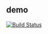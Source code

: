 ## demo

[![Build Status](https://travis-ci.org/ngthorg/demo.svg?branch=master)](https://travis-ci.org/ngthorg/demo)
